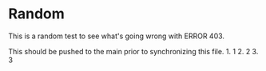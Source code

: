 # Random

This is a random test to see what's going wrong with ERROR 403.

This should be pushed to the main prior to synchronizing this file.
1.
1
2.
2
3.
3